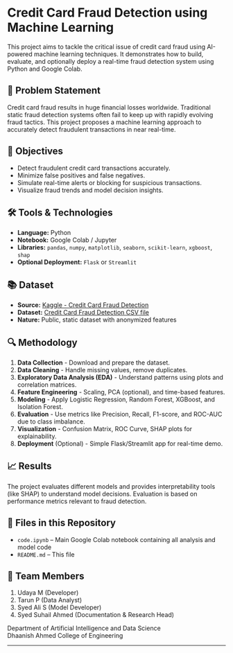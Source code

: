 # Credit Card Fraud Detection using Machine Learning

This project aims to tackle the critical issue of credit card fraud using AI-powered machine learning techniques. It demonstrates how to build, evaluate, and optionally deploy a real-time fraud detection system using Python and Google Colab.

## 📌 Problem Statement
Credit card fraud results in huge financial losses worldwide. Traditional static fraud detection systems often fail to keep up with rapidly evolving fraud tactics. This project proposes a machine learning approach to accurately detect fraudulent transactions in near real-time.

## 🎯 Objectives
- Detect fraudulent credit card transactions accurately.
- Minimize false positives and false negatives.
- Simulate real-time alerts or blocking for suspicious transactions.
- Visualize fraud trends and model decision insights.

## 🛠️ Tools & Technologies
- **Language:** Python  
- **Notebook:** Google Colab / Jupyter  
- **Libraries:** `pandas`, `numpy`, `matplotlib`, `seaborn`, `scikit-learn`, `xgboost`, `shap`  
- **Optional Deployment:** `Flask` or `Streamlit`

## 📚 Dataset
- **Source:** [Kaggle - Credit Card Fraud Detection](https://www.kaggle.com/mlg-ulb/creditcardfraud) 
- **Dataset:** [Credit Card Fraud Detection CSV file](https://drive.google.com/file/d/1huCQ_f24PD2pu2XqTonD--B0bimKkPDH/view?usp=drivesdk) 
- **Nature:** Public, static dataset with anonymized features

## 🔍 Methodology
1. **Data Collection** - Download and prepare the dataset.
2. **Data Cleaning** - Handle missing values, remove duplicates.
3. **Exploratory Data Analysis (EDA)** - Understand patterns using plots and correlation matrices.
4. **Feature Engineering** - Scaling, PCA (optional), and time-based features.
5. **Modeling** - Apply Logistic Regression, Random Forest, XGBoost, and Isolation Forest.
6. **Evaluation** - Use metrics like Precision, Recall, F1-score, and ROC-AUC due to class imbalance.
7. **Visualization** - Confusion Matrix, ROC Curve, SHAP plots for explainability.
8. **Deployment** (Optional) - Simple Flask/Streamlit app for real-time demo.

## 📈 Results
The project evaluates different models and provides interpretability tools (like SHAP) to understand model decisions. Evaluation is based on performance metrics relevant to fraud detection.

## 📁 Files in this Repository
- `code.ipynb` – Main Google Colab notebook containing all analysis and model code
- `README.md` – This file

## 👥 Team Members
1. Udaya M (Developer)
2. Tarun P (Data Analyst)
3. Syed Ali S (Model Developer)
4. Syed Suhail Ahmed (Documentation & Research Head)
   
Department of Artificial Intelligence and Data Science  
Dhaanish Ahmed College of Engineering  

---

